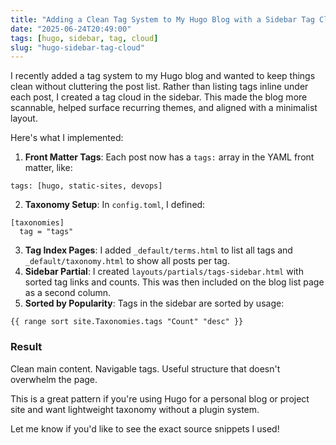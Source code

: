 ```yaml
---
title: "Adding a Clean Tag System to My Hugo Blog with a Sidebar Tag Cloud"
date: "2025-06-24T20:49:00"
tags: [hugo, sidebar, tag, cloud]
slug: "hugo-sidebar-tag-cloud"
---
```


<p>I recently added a tag system to my Hugo blog and wanted to keep things clean without cluttering the post list. Rather than listing tags inline under each post, I created a tag cloud in the sidebar. This made the blog more scannable, helped surface recurring themes, and aligned with a minimalist layout.</p>

<p>Here's what I implemented:</p>

<ol>
  <li><strong>Front Matter Tags</strong>: Each post now has a <code>tags:</code> array in the YAML front matter, like:</li>
</ol>

<pre><code class="language-yaml">tags: [hugo, static-sites, devops]
</code></pre>

<ol start="2">
  <li><strong>Taxonomy Setup</strong>: In <code>config.toml</code>, I defined:</li>
</ol>

<pre><code class="language-toml">[taxonomies]
  tag = "tags"
</code></pre>

<ol start="3">
  <li><strong>Tag Index Pages</strong>: I added <code>_default/terms.html</code> to list all tags and <code>_default/taxonomy.html</code> to show all posts per tag.</li>
  <li><strong>Sidebar Partial</strong>: I created <code>layouts/partials/tags-sidebar.html</code> with sorted tag links and counts. This was then included on the blog list page as a second column.</li>
  <li><strong>Sorted by Popularity</strong>: Tags in the sidebar are sorted by usage:</li>
</ol>

<pre><code class="language-html">{{ range sort site.Taxonomies.tags "Count" "desc" }}
</code></pre>

<h3>Result</h3>
<p>Clean main content. Navigable tags. Useful structure that doesn't overwhelm the page.</p>

<p>This is a great pattern if you're using Hugo for a personal blog or project site and want lightweight taxonomy without a plugin system.</p>

<p>Let me know if you'd like to see the exact source snippets I used!</p>
